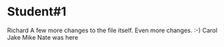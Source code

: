 # Student#1
Richard
A few more changes to the file itself.
Even more changes. :-)
Carol
Jake 
Mike 
Nate was here